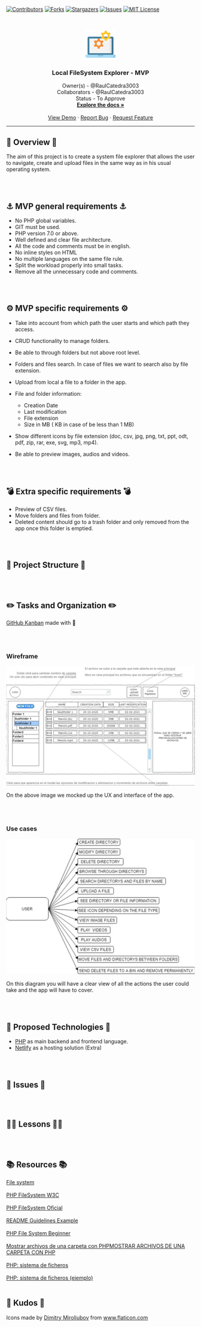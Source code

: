 [![Contributors][contributors-shield]][contributors-url]
[![Forks][forks-shield]][forks-url]
[![Stargazers][stars-shield]][stars-url]
[![Issues][issues-shield]][issues-url]
[![MIT License][license-shield]][license-url]

<br />
<p align="center">
  <a href="https://github.com/RaulCatedra3003/Local-FileSystem-explorer">
    <img src="images/data-management.svg" alt="Logo" width="80" height="80">
  </a>

  <h3 align="center"> Local FileSystem Explorer - MVP </h3>

  <p align="center">
    Owner(s) - @RaulCatedra3003 <br>
    Collaborators - @RaulCatedra3003 <br>
    Status - To Approve
    <br />
    <a href="https://github.com/RaulCatedra3003/Local-FileSystem-explorer"><strong>Explore the docs »</strong></a>
    <br />
    <br />
    <a href="https://github.com/RaulCatedra3003/Local-FileSystem-explorer">View Demo</a>
    ·
    <a href="https://github.com/RaulCatedra3003/Local-FileSystem-explorer/issues">Report Bug</a>
    ·
    <a href="https://github.com/RaulCatedra3003/Local-FileSystem-explorer/issues">Request Feature</a>
  </p>
</p>

<hr></hr>

## 🔮 Overview 🔮
The aim of this project is to create a system file explorer that allows the user to navigate, create and upload files in the same way as in his usual operating system. 

<br></br>

## ⚓ MVP general requirements ⚓
- No PHP global variables.
- GIT must be used.
- PHP version 7.0 or above.
- Well defined and clear file architecture.
- All the code and comments must be in english. 
- No inline styles on HTML
- No multiple languages on the same file rule.
- Split the workload properly into small tasks.
- Remove all the unnecessary code and comments.

<br></br>

## ⚙️ MVP specific requirements ⚙️
- Take into account from which path the user starts and which path they access.
- CRUD functionality to manage folders.
- Be able to through folders but not above root level.
- Folders and files search. In case of files we want to search also by file extension.
- Upload from local a file to a folder in the app.
- File and folder information:
    - Creation Date
    - Last modification
    - File extension
    - Size in MB ( KB in case of be less than 1 MB)

- Show different icons by file extension (doc, csv, jpg, png, txt, ppt, odt, pdf, zip, rar, exe, svg, mp3, mp4).
- Be able to preview images, audios and videos.

<br></br>

## 💣 Extra specific requirements 💣
- Preview of CSV files.
- Move folders and files from folder.
- Deleted content should go to a trash folder and only removed from the app once this folder is emptied.

<br></br>

## 🧬 Project Structure 🧬

<br></br>

## ✏️ Tasks and Organization ✏️

[GitHub Kanban](https://github.com/RaulCatedra3003/Local-FileSystem-explorer/projects/1) made with 💚

<br></br>

### Wireframe

<img src="./images/wireframe.png">

On the above image we mocked up the UX and interface of the app.

<br></br>

### Use cases

<img src="./images/user-use-case.png">

On this diagram you will have a clear view of all the actions the user could take and the app will have to cover.

<br></br>

## 🤖 Proposed Technologies 🤖

- [PHP](https://www.php.net/docs.php) as main backend and frontend language.
- [Netlify](https://www.netlify.com/) as a hosting solution (Extra)

<br></br>

## 💨 Issues 💨

<br></br>

## 👩‍🏫 Lessons 🧑‍🏫

<br></br>

## 📚 Resources 📚

[File system](https://es.wikipedia.org/wiki/Administrador_de_archivos) <br></br>
[PHP FileSystem W3C](https://www.w3schools.com/php/php_ref_filesystem.asp) <br></br>
[PHP FileSystem Oficial](https://www.php.net/manual/es/book.filesystem.php) <br></br>
[README Guidelines Example](https://gist.github.com/PurpleBooth/109311bb0361f32d87a2) <br></br>
[PHP File System Beginner](https://www.youtube.com/watch?v=gjev53a3PDw&list=PLyKBLKYqadGkqb70sP212RBP5Pqao7vgq) <br></br>
[Mostrar archivos de una carpeta con PHPMOSTRAR ARCHIVOS DE UNA CARPETA CON PHP](https://programandoointentandolo.com/2013/09/mostrar-archivos-de-una-carpeta-con-php.html#:~:text=Para%20poder%20mostrar%20el%20contenido,se%20puede%20usar%20como%20iterador) <br></br>
[PHP: sistema de ficheros](https://www.youtube.com/watch?v=kGcc5VjkgMs&ab_channel=iDESWEBUA) <br></br>
[PHP: sistema de ficheros (ejemplo)](https://www.youtube.com/watch?v=H6ee9m5Y9P0) <br></br>


## 🎉 Kudos 🎉
<div>Icons made by <a href="https://www.flaticon.com/authors/dimitry-miroliubov" title="Dimitry Miroliubov">Dimitry Miroliubov</a> from <a href="https://www.flaticon.com/" title="Flaticon">www.flaticon.com</a></div>

<br></br>

<!-- MARKDOWN LINKS & IMAGES -->
<!-- https://www.markdownguide.org/basic-syntax/#reference-style-links -->
[contributors-shield]: https://img.shields.io/github/contributors/RaulCatedra3003/Local-FileSystem-explorer.svg?style=flat-square
[contributors-url]: https://github.com/RaulCatedra3003/Local-FileSystem-explorer/graphs/contributors
[forks-shield]: https://img.shields.io/github/forks/RaulCatedra3003/Local-FileSystem-explorer.svg?style=flat-square
[forks-url]: https://github.com/RaulCatedra3003/Local-FileSystem-explorer/network/members
[stars-shield]: https://img.shields.io/github/stars/RaulCatedra3003/Local-FileSystem-explorer.svg?style=flat-square
[stars-url]: https://github.com/RaulCatedra3003/Local-FileSystem-explorer/stargazers
[issues-shield]: https://img.shields.io/github/issues/RaulCatedra3003/Local-FileSystem-explorer.svg?style=flat-square
[issues-url]: https://github.com/RaulCatedra3003/Local-FileSystem-explorer/issues
[license-shield]: https://img.shields.io/github/license/RaulCatedra3003/Local-FileSystem-explorer.svg?style=flat-square
[license-url]: https://github.com/RaulCatedra3003/Local-FileSystem-explorer/blob/master/LICENSE.txt
[linkedin-shield]: https://img.shields.io/badge/-LinkedIn-black.svg?style=flat-square&logo=linkedin&colorB=555
